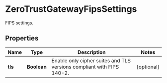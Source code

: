 

# ZeroTrustGatewayFipsSettings

FIPS settings.

## Properties

| Name | Type | Description | Notes |
|------------ | ------------- | ------------- | -------------|
|**tls** | **Boolean** | Enable only cipher suites and TLS versions compliant with FIPS 140-2. |  [optional] |



